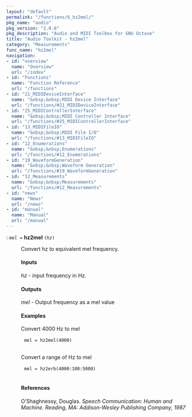 ```yaml
---
layout: "default"
permalink: "/functions/6_hz2mel/"
pkg_name: "audio"
pkg_version: "2.0.6"
pkg_description: "Audio and MIDI Toolbox for GNU Octave"
title: "Audio Toolkit - hz2mel"
category: "Measurements"
func_name: "hz2mel"
navigation:
- id: "overview"
  name: "Overview"
  url: "/index"
- id: "Functions"
  name: "Function Reference"
  url: "/functions"
- id: "21_MIDIDeviceInterface"
  name: "&nbsp;&nbsp;MIDI Device Interface"
  url: "/functions/#21_MIDIDeviceInterface"
- id: "25_MIDIControllerInterface"
  name: "&nbsp;&nbsp;MIDI Controller Interface"
  url: "/functions/#25_MIDIControllerInterface"
- id: "13_MIDIFileIO"
  name: "&nbsp;&nbsp;MIDI File I/O"
  url: "/functions/#13_MIDIFileIO"
- id: "12_Enumerations"
  name: "&nbsp;&nbsp;Enumerations"
  url: "/functions/#12_Enumerations"
- id: "19_WaveformGeneration"
  name: "&nbsp;&nbsp;Waveform Generation"
  url: "/functions/#19_WaveformGeneration"
- id: "12_Measurements"
  name: "&nbsp;&nbsp;Measurements"
  url: "/functions/#12_Measurements"
- id: "news"
  name: "News"
  url: "/news"
- id: "manual"
  name: "Manual"
  url: "/manual"
---
```

<dl class="first-deftypefn">
<dt class="deftypefn" id="index-hz2mel"><span class="category-def">: </span><span><code class="def-type"><var class="var">mel</var> =</code> <strong class="def-name">hz2mel</strong> <code class="def-code-arguments">(<var class="var">hz</var>)</code><a class="copiable-link" href='#index-hz2mel'></a></span></dt>
<dd><p>Convert hz to equivalent mel frequency.
</p>
<h4 class="subsubheading" id="Inputs">Inputs</h4>
<p><var class="var">hz</var> - input frequency in Hz.
</p>
<h4 class="subsubheading" id="Outputs">Outputs</h4>
<p><var class="var">mel</var> - Output frequency as a mel value
</p>
<h4 class="subsubheading" id="Examples">Examples</h4>
<p>Convert 4000 Hz to mel
 </p><div class="example">
<pre class="example-preformatted"> <code class="code">mel = hz2mel(4000)</code>
 </pre></div>

<p>Convert a range of Hz to mel
 </p><div class="example">
<pre class="example-preformatted"> <code class="code">mel = hz2erb(4000:100:5000)</code>
 </pre></div>

<h4 class="subsubheading" id="References">References</h4>
<p>O&rsquo;Shaghnessy, Douglas. <cite class="cite">Speech Communication: Human and Machine. Reading, MA:
 Addison-Wesley Publishing Company, 1987</cite>
</p>
</dd></dl>